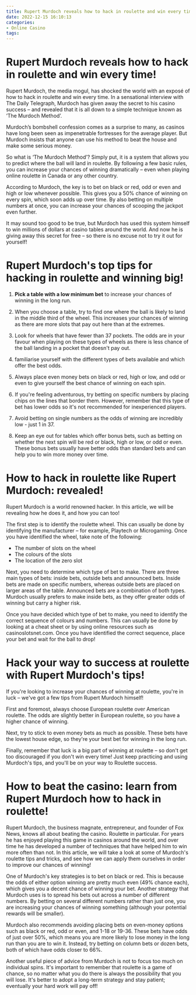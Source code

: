 ```yaml
---
title: Rupert Murdoch reveals how to hack in roulette and win every time!
date: 2022-12-15 16:10:13
categories:
- Online Casino
tags:
---
```



#  Rupert Murdoch reveals how to hack in roulette and win every time!

Rupert Murdoch, the media mogul, has shocked the world with an exposé of how to hack in roulette and win every time. In a sensational interview with The Daily Telegraph, Murdoch has given away the secret to his casino success – and revealed that it is all down to a simple technique known as ‘The Murdoch Method’.

Murdoch’s bombshell confession comes as a surprise to many, as casinos have long been seen as impenetrable fortresses for the average player. But Murdoch insists that anyone can use his method to beat the house and make some serious money.

So what is ‘The Murdoch Method’? Simply put, it is a system that allows you to predict where the ball will land in roulette. By following a few basic rules, you can increase your chances of winning dramatically – even when playing online roulette in Canada or any other country.

According to Murdoch, the key is to bet on black or red, odd or even and high or low whenever possible. This gives you a 50% chance of winning on every spin, which soon adds up over time. By also betting on multiple numbers at once, you can increase your chances of scooping the jackpot even further.

It may sound too good to be true, but Murdoch has used this system himself to win millions of dollars at casino tables around the world. And now he is giving away this secret for free – so there is no excuse not to try it out for yourself!

#  Rupert Murdoch's top tips for hacking in roulette and winning big!

1. <strong>Pick a table with a low minimum bet</strong> to increase your chances of winning in the long run.

2. When you choose a table, try to find one where the ball is likely to land in the middle third of the wheel. This increases your chances of winning as there are more slots that pay out here than at the extremes.

3. Look for wheels that have fewer than 37 pockets. The odds are in your favour when playing on these types of wheels as there is less chance of the ball landing in a pocket that doesn't pay out.

4. familiarise yourself with the different types of bets available and which offer the best odds.</p>

5. Always place even money bets on black or red, high or low, and odd or even to give yourself the best chance of winning on each spin.</p>

6. If you're feeling adventurous, try betting on specific numbers by placing chips on the lines that border them. However, remember that this type of bet has lower odds so it's not recommended for inexperienced players.</p>

7. Avoid betting on single numbers as the odds of winning are incredibly low - just 1 in 37.</p>

8. Keep an eye out for tables which offer bonus bets, such as betting on whether the next spin will be red or black, high or low, or odd or even. These bonus bets usually have better odds than standard bets and can help you to win more money over time.</p>

#  How to hack in roulette like Rupert Murdoch: revealed!

Rupert Murdoch is a world renowned hacker. In this article, we will be revealing how he does it, and how you can too!

The first step is to identify the roulette wheel. This can usually be done by identifying the manufacturer – for example, Playtech or Microgaming. Once you have identified the wheel, take note of the following:

- The number of slots on the wheel
- The colours of the slots
- The location of the zero slot

Next, you need to determine which type of bet to make. There are three main types of bets: inside bets, outside bets and announced bets. Inside bets are made on specific numbers, whereas outside bets are placed on larger areas of the table. Announced bets are a combination of both types. Murdoch usually prefers to make inside bets, as they offer greater odds of winning but carry a higher risk.

Once you have decided which type of bet to make, you need to identify the correct sequence of colours and numbers. This can usually be done by looking at a cheat sheet or by using online resources such as casinoslotsnet.com. Once you have identified the correct sequence, place your bet and wait for the ball to drop!

#  Hack your way to success at roulette with Rupert Murdoch's tips!

If you're looking to increase your chances of winning at roulette, you're in luck – we've got a few tips from Rupert Murdoch himself!

First and foremost, always choose European roulette over American roulette. The odds are slightly better in European roulette, so you have a higher chance of winning.

Next, try to stick to even money bets as much as possible. These bets have the lowest house edge, so they're your best bet for winning in the long run.

Finally, remember that luck is a big part of winning at roulette – so don't get too discouraged if you don't win every time! Just keep practicing and using Murdoch's tips, and you'll be on your way to Roulette success.

#  How to beat the casino: learn from Rupert Murdoch how to hack in roulette!

Rupert Murdoch, the business magnate, entrepreneur, and founder of Fox News, knows all about beating the casino. Roulette in particular. For years he has enjoyed playing this game in casinos around the world, and over time he has developed a number of techniques that have helped him to win more often than not. In this article, we will take a look at some of Murdoch's roulette tips and tricks, and see how we can apply them ourselves in order to improve our chances of winning!

One of Murdoch's key strategies is to bet on black or red. This is because the odds of either option winning are pretty much even (49% chance each), which gives you a decent chance of winning your bet. Another strategy that Murdoch uses is to spread his bets out across a number of different numbers. By betting on several different numbers rather than just one, you are increasing your chances of winning something (although your potential rewards will be smaller).

Murdoch also recommends avoiding placing bets on even-money options such as black or red, odd or even, and 1-18 or 19-36. These bets have odds of just over 50%, which means you are more likely to lose money in the long run than you are to win it. Instead, try betting on column bets or dozen bets, both of which have odds closer to 66%.

Another useful piece of advice from Murdoch is not to focus too much on individual spins. It's important to remember that roulette is a game of chance, so no matter what you do there is always the possibility that you will lose. It's better to adopt a long-term strategy and stay patient; eventually your hard work will pay off!